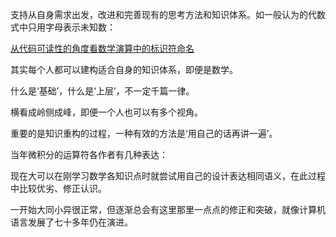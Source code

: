 支持从自身需求出发，改进和完善现有的思考方法和知识体系。如一般认为的代数式中只用字母表示未知数：

[从代码可读性的角度看数学演算中的标识符命名](https://zhuanlan.zhihu.com/p/112674124)

其实每个人都可以建构适合自身的知识体系，即便是数学。

什么是‘基础’，什么是‘上层’，不一定千篇一律。

横看成岭侧成峰，即便一个人也可以有多个视角。

重要的是知识重构的过程，一种有效的方法是‘用自己的话再讲一遍’。

当年微积分的运算符各作者有几种表达：

现在大可以在刚学习数学各知识点时就尝试用自己的设计表达相同语义，在此过程中比较优劣、修正认识。

一开始大同小异很正常，但逐渐总会有这里那里一点点的修正和突破，就像计算机语言发展了七十多年仍在演进。

